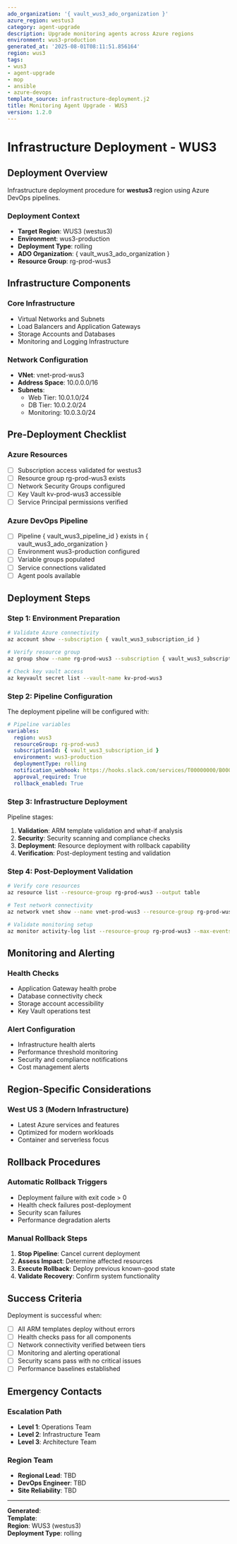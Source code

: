 ```yaml
---
ado_organization: '{ vault_wus3_ado_organization }'
azure_region: westus3
category: agent-upgrade
description: Upgrade monitoring agents across Azure regions
environment: wus3-production
generated_at: '2025-08-01T08:11:51.856164'
region: wus3
tags:
- wus3
- agent-upgrade
- mop
- ansible
- azure-devops
template_source: infrastructure-deployment.j2
title: Monitoring Agent Upgrade - WUS3
version: 1.2.0
---
```


# Infrastructure Deployment - WUS3

## Deployment Overview

Infrastructure deployment procedure for **westus3** region using Azure DevOps pipelines.

### Deployment Context

- **Target Region**: WUS3 (westus3)
- **Environment**: wus3-production
- **Deployment Type**: rolling
- **ADO Organization**: { vault_wus3_ado_organization }
- **Resource Group**: rg-prod-wus3

## Infrastructure Components

### Core Infrastructure
- Virtual Networks and Subnets
- Load Balancers and Application Gateways  
- Storage Accounts and Databases
- Monitoring and Logging Infrastructure

### Network Configuration
- **VNet**: vnet-prod-wus3
- **Address Space**: 10.0.0.0/16
- **Subnets**:
  - Web Tier: 10.0.1.0/24
  - DB Tier: 10.0.2.0/24
  - Monitoring: 10.0.3.0/24

## Pre-Deployment Checklist

### Azure Resources
- [ ] Subscription access validated for westus3
- [ ] Resource group rg-prod-wus3 exists
- [ ] Network Security Groups configured
- [ ] Key Vault kv-prod-wus3 accessible
- [ ] Service Principal permissions verified

### Azure DevOps Pipeline
- [ ] Pipeline { vault_wus3_pipeline_id } exists in { vault_wus3_ado_organization }
- [ ] Environment wus3-production configured
- [ ] Variable groups populated
- [ ] Service connections validated
- [ ] Agent pools available

## Deployment Steps

### Step 1: Environment Preparation

```bash
# Validate Azure connectivity
az account show --subscription { vault_wus3_subscription_id }

# Verify resource group
az group show --name rg-prod-wus3 --subscription { vault_wus3_subscription_id }

# Check key vault access
az keyvault secret list --vault-name kv-prod-wus3
```

### Step 2: Pipeline Configuration

The deployment pipeline will be configured with:

```yaml
# Pipeline variables
variables:
  region: wus3
  resourceGroup: rg-prod-wus3
  subscriptionId: { vault_wus3_subscription_id }
  environment: wus3-production
  deploymentType: rolling
  notification_webhook: https://hooks.slack.com/services/T00000000/B00000000/XXXXXXXXXXXXXXXXXXXXXXXX
  approval_required: True
  rollback_enabled: True
```

### Step 3: Infrastructure Deployment

Pipeline stages:
1. **Validation**: ARM template validation and what-if analysis
2. **Security**: Security scanning and compliance checks
3. **Deployment**: Resource deployment with rollback capability
4. **Verification**: Post-deployment testing and validation

### Step 4: Post-Deployment Validation

```bash
# Verify core resources
az resource list --resource-group rg-prod-wus3 --output table

# Test network connectivity
az network vnet show --name vnet-prod-wus3 --resource-group rg-prod-wus3

# Validate monitoring setup
az monitor activity-log list --resource-group rg-prod-wus3 --max-events 5
```

## Monitoring and Alerting

### Health Checks
- Application Gateway health probe
- Database connectivity check  
- Storage account accessibility
- Key Vault operations test

### Alert Configuration
- Infrastructure health alerts
- Performance threshold monitoring
- Security and compliance notifications
- Cost management alerts

## Region-Specific Considerations

### West US 3 (Modern Infrastructure)
- Latest Azure services and features
- Optimized for modern workloads
- Container and serverless focus

## Rollback Procedures

### Automatic Rollback Triggers
- Deployment failure with exit code > 0
- Health check failures post-deployment
- Security scan failures
- Performance degradation alerts

### Manual Rollback Steps
1. **Stop Pipeline**: Cancel current deployment
2. **Assess Impact**: Determine affected resources
3. **Execute Rollback**: Deploy previous known-good state
4. **Validate Recovery**: Confirm system functionality

## Success Criteria

Deployment is successful when:
- [ ] All ARM templates deploy without errors
- [ ] Health checks pass for all components
- [ ] Network connectivity verified between tiers
- [ ] Monitoring and alerting operational
- [ ] Security scans pass with no critical issues
- [ ] Performance baselines established

## Emergency Contacts

### Escalation Path
- **Level 1**: Operations Team
- **Level 2**: Infrastructure Team  
- **Level 3**: Architecture Team

### Region Team
- **Regional Lead**: TBD
- **DevOps Engineer**: TBD
- **Site Reliability**: TBD

---

**Generated**:   
**Template**:   
**Region**: WUS3 (westus3)  
**Deployment Type**: rolling